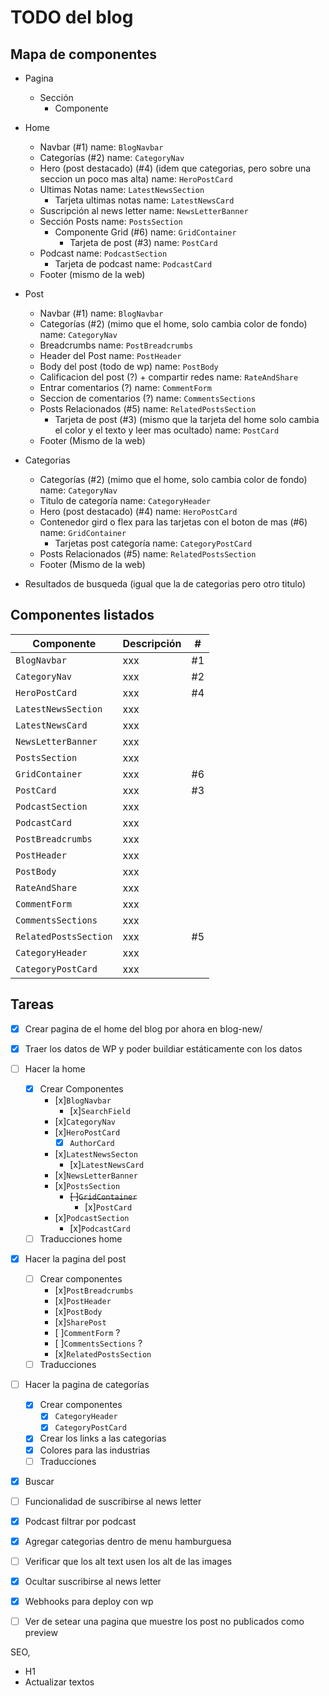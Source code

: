 # TODO del blog

 
 ## Mapa de componentes

- Pagina
    - Sección
        - Componente

- Home
    - Navbar (#1) name: `BlogNavbar`
    - Categorías (#2) name: `CategoryNav`
    - Hero (post destacado) (#4) (idem que categorias, pero sobre una seccion un poco mas alta) name: `HeroPostCard`
    - Ultimas Notas name: `LatestNewsSection`
        - Tarjeta ultimas notas name: `LatestNewsCard`
    - Suscripción al news letter name: `NewsLetterBanner`
    - Sección Posts name: `PostsSection`
        - Componente Grid (#6) name: `GridContainer`
            - Tarjeta de post (#3) name: `PostCard`
    - Podcast name: `PodcastSection`
        - Tarjeta de podcast name: `PodcastCard`
    - Footer (mismo de la web)
- Post
    - Navbar (#1) name: `BlogNavbar`
    - Categorías (#2) (mimo que el home, solo cambia color de fondo) name: `CategoryNav`
    - Breadcrumbs name: `PostBreadcrumbs`
    - Header del Post name: `PostHeader`
    - Body del post (todo de wp) name: `PostBody`
    - Calificacion del post (?) + compartir redes name: `RateAndShare`
    - Entrar comentarios (?) name: `CommentForm`
    - Seccion de comentarios (?) name: `CommentsSections`
    - Posts Relacionados (#5) name: `RelatedPostsSection`
        - Tarjeta de post (#3) (mismo que la tarjeta del home solo cambia el color y el texto y leer mas ocultado) name: `PostCard`
    - Footer (Mismo de la web)
- Categorias
    - Categorías (#2) (mimo que el home, solo cambia color de fondo) name: `CategoryNav`
    - Titulo de categoría name: `CategoryHeader`
    - Hero (post destacado) (#4) name: `HeroPostCard`
    - Contenedor gird o flex para las tarjetas con el boton de mas (#6) name: `GridContainer`
        - Tarjetas post categoría name: `CategoryPostCard`
    - Posts Relacionados (#5) name: `RelatedPostsSection`
    - Footer (Mismo de la web)
- Resultados de busqueda (igual que la de categorias pero otro titulo)

## Componentes listados

| Componente | Descripción | # |
|------------|-------------|---|
| `BlogNavbar` | xxx | #1 |
| `CategoryNav` | xxx | #2 |
| `HeroPostCard` | xxx | #4 |
| `LatestNewsSection` | xxx |
| `LatestNewsCard` | xxx |
| `NewsLetterBanner` | xxx |
| `PostsSection` | xxx |
| `GridContainer` | xxx | #6 |
| `PostCard` | xxx | #3 |
| `PodcastSection` | xxx |
| `PodcastCard` | xxx |
| `PostBreadcrumbs` | xxx |
| `PostHeader` | xxx |
| `PostBody` | xxx |
| `RateAndShare` | xxx |
| `CommentForm` | xxx |
| `CommentsSections` | xxx |
| `RelatedPostsSection` | xxx | #5 |
| `CategoryHeader` | xxx |
| `CategoryPostCard` | xxx |


## Tareas
- [x] Crear pagina de el home del blog por ahora en blog-new/
- [x] Traer los datos de WP y poder buildiar estáticamente con los datos
- [ ] Hacer la home
    - [x] Crear Componentes
        - [x]`BlogNavbar`
            - [x]`SearchField`
        - [x]`CategoryNav`
        - [x]`HeroPostCard`
            - [x] `AuthorCard`
        - [x]`LatestNewsSecton`
            - [x]`LatestNewsCard`
        - [x]`NewsLetterBanner`
        - [x]`PostsSection`
            - ~~[ ]`GridContainer`~~
                - [x]`PostCard`
        - [x]`PodcastSection`
            - [x]`PodcastCard`
    - [ ] Traducciones home
- [x] Hacer la pagina del post
    - [ ] Crear componentes
        - [x]`PostBreadcrumbs`
        - [x]`PostHeader`
        - [x]`PostBody`
        - [x]`SharePost`
        - [ ]`CommentForm` ?
        - [ ]`CommentsSections` ?
        - [x]`RelatedPostsSection`
    - [ ] Traducciones
- [ ] Hacer la pagina de categorías
    - [x] Crear componentes
        - [x] `CategoryHeader`
        - [x] `CategoryPostCard`
    - [x] Crear los links a las categorias
    - [x] Colores para las industrias
    - [ ] Traducciones
- [x] Buscar
- [ ] Funcionalidad de suscribirse al news letter
- [x] Podcast filtrar por podcast
- [x] Agregar categorias dentro de menu hamburguesa
- [ ] Verificar que los alt text usen los alt de las images
- [x] Ocultar suscribirse al news letter
- [x] Webhooks para deploy con wp
- [ ] Ver de setear una pagina que muestre los post no publicados como preview


SEO, 
- H1
- Actualizar textos
